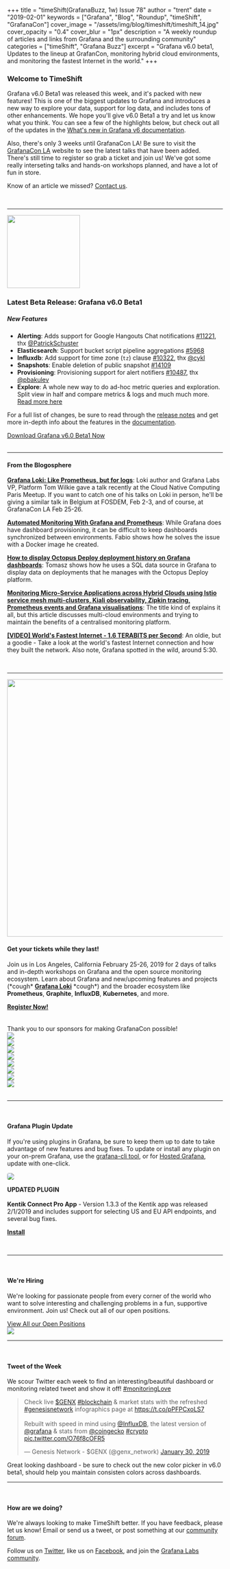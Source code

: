 +++
title = "timeShift(GrafanaBuzz, 1w) Issue 78"
author = "trent"
date = "2019-02-01"
keywords = ["Grafana", "Blog", "Roundup", "timeShift", "GrafanaCon"]
cover_image = "/assets/img/blog/timeshift/timeshift_14.jpg"
cover_opacity = "0.4"
cover_blur = "1px"
description = "A weekly roundup of articles and links from Grafana and the surrounding community"
categories = ["timeShift", "Grafana Buzz"]
excerpt = "Grafana v6.0 beta1, Updates to the lineup at GrafanCon, monitoring hybrid cloud environments, and monitoring the fastest Internet in the world."
+++

### Welcome to TimeShift
Grafana v6.0 Beta1 was released this week, and it's packed with new features! This is one of the biggest updates to Grafana and introduces a new way to explore your data, support for log data, and includes tons of other enhancements. We hope you'll give v6.0 Beta1 a try and let us know what you think. You can see a few of the highlights below, but check out all of the updates in the [What's new in Grafana v6 documentation](http://docs.grafana.org/guides/whats-new-in-v6-0/?utm_source=blog&utm_campaign=timeshift_78).

Also, there's only 3 weeks until GrafanaCon LA! Be sure to visit the [GrafanaCon LA](http://grafanacon.org) website to see the latest talks that have been added. There's still time to register so grab a ticket and join us! We've got some really interseting talks and hands-on workshops planned, and have a lot of fun in store. 

Know of an article we missed? [Contact us](mailto:hello@grafana.com).

<br />
<hr />

<div class="row row--no-gutters">
	<div class="col col--sm-3">
		<img src="/assets/img/blog/timeshift/grafana_release_icon.png" width="170" />
	</div>
	<div class="col col--sm-9">
		<h3>Latest Beta Release: Grafana v6.0 Beta1</h3>
		<h5>New Features</h5>
		<ul>
			<li><strong>Alerting</strong>: Adds support for Google Hangouts Chat notifications <a href="https://github.com/grafana/grafana/issues/11221" rel="nofollow noopener">#11221</a>, thx <a href="https://github.com/PatrickSchuster" rel="nofollow noopener">@PatrickSchuster</a></li>
			<li><strong>Elasticsearch</strong>: Support bucket script pipeline aggregations <a href="https://github.com/grafana/grafana/issues/5968" rel="nofollow noopener">#5968</a></li>
			<li><strong>Influxdb</strong>: Add support for time zone (<code>tz</code>) clause <a href="https://github.com/grafana/grafana/issues/10322" rel="nofollow noopener">#10322</a>, thx <a href="https://github.com/cykl" rel="nofollow noopener">@cykl</a></li>
			<li><strong>Snapshots</strong>: Enable deletion of public snapshot <a href="https://github.com/grafana/grafana/issues/14109" rel="nofollow noopener">#14109</a></li>
			<li><strong>Provisioning</strong>: Provisioning support for alert notifiers <a href="https://github.com/grafana/grafana/issues/10487" rel="nofollow noopener">#10487</a>, thx <a href="https://github.com/pbakulev" rel="nofollow noopener">@pbakulev</a></li>
			<li><strong>Explore</strong>: A whole new way to do ad-hoc metric queries and exploration. Split view in half and compare metrics &amp; logs and much much more. <a href="http://docs.grafana.org/features/explore/" rel="nofollow noopener">Read more here</a></li>
		</ul>
		<p>For a full list of changes, be sure to read through the <a href="https://community.grafana.com/t/release-notes-v6-0-x/14010" target="_blank">release notes</a> and get more in-depth info about the features in the <a href="http://docs.grafana.org/guides/whats-new-in-v6-0/?utm_source=blog&utm_campaign=timeshift_78" target="_blank">documentation</a>.</p>
		<a href="https://grafana.com/grafana/download/beta?utm_source=blog&utm_campaign=timeshift_78" target="_blank" class="btn btn--primary">Download Grafana v6.0 Beta1 Now</a>
	</div>
</div>

<br />
<hr />

#### From the Blogosphere
[**Grafana Loki: Like Prometheus, but for logs**](https://speakerdeck.com/grafana/grafana-loki-like-prometheus-but-for-logs): Loki author and Grafana Labs VP, Platform Tom Wilkie gave a talk recently at the Cloud Native Computing Paris Meetup. If you want to catch one of his talks on Loki in person, he'll be giving a similar talk in Belgium at FOSDEM, Feb 2-3, and of course, at GrafanaCon LA Feb 25-26.

[**Automated Monitoring With Grafana and Prometheus**](https://dzone.com/articles/fully-automated-app-monitoring): While Grafana does have dashboard provisioning, it can be difficult to keep dashboards synchronized between environments. Fabio shows how he solves the issue with a Docker image he created.

[**How to display Octopus Deploy deployment history on Grafana dashboards**](https://www.tomaszgawlik.co.uk/post/grafana-octopus-deployment-history/): Tomasz shows how he uses a SQL data source in Grafana to display data on deployments that he manages with the Octopus Deploy platform.

[**Monitoring Micro-Service Applications across Hybrid Clouds using Istio service mesh multi-clusters, Kiali observability, Zipkin tracing, Prometheus events and Grafana visualisations**](https://apicrazy.com/2019/01/23/monitoring-micro-service-applications-across-hybrid-clouds-using-istio-service-mesh-multi-clusters-kiali-observability-zipkin-tracing-prometheus-events-and-grafana-visualisations/): The title kind of explains it all, but this article discusses multi-cloud environments and trying to maintain the benefits of a centralised monitoring platform.

[**[VIDEO] World's Fastest Internet - 1.6 TERABITS per Second**](https://www.youtube.com/watch?v=WXt2gD4fS_k): An oldie, but a goodie - Take a look at the world's fastest Internet connection and how they built the network. Also note, Grafana spotted in the wild, around 5:30.

<br />
<hr />

<div class="row row--internal-gutters">
	<div class="col col--sm-8">
		<a href="https://www.grafanacon.org/" target="_blank"><img src="/assets/img/blog/timeshift/grafanacon_ga_tickets_tweet.jpg" width="600" /></a>
	</div>
	<div class="col col--sm-4">
		<h4>Get your tickets while they last!</h4>
		<p>Join us in Los Angeles, California February 25-26, 2019 for 2 days of talks and in-depth workshops on Grafana and the open source monitoring ecosystem. Learn about Grafana and new/upcoming features and projects (*cough* <strong><a href="http://grafana.com/loki/?utm_source=blog&utm_campaign=timeshift_78" target="_blank">Grafana Loki</a></strong> *cough*) and the broader ecosystem like <strong>Prometheus</strong>, <strong>Graphite</strong>, <strong>InfluxDB</strong>, <strong>Kubernetes</strong>, and more.</p>
		<a class="btn btn--outline" href="http://www.grafanacon.org/" target="_blank"><strong>Register Now!</strong></a>
	</div>
</div>
<br />
<br />

<div class="sponsors">
	<div class="row row--md-gutters text-center">
		<div class="col col--sm-12 text-center">
			<div class="sponsor-header">Thank you to our sponsors for making GrafanaCon possible!</div>
		</div>
	</div>
	<div class="row row--md-gutters text-center">
		<div class="col col--sm-3">
			<a href="https://www.oracle.com/" target="_blank"><img class="speaker-logo" src="/assets/img/blog/timeshift/grafanacon/logos/oracle_sponsor.png" /></a>
		</div>
		<div class="col col--sm-3">
			<a href="http://cloud.google.com" target="_blank"><img class="speaker-logo" src="/assets/img/blog/timeshift/grafanacon/logos/google_cloud_logo.png" /></a>
		</div>
		<div class="col col--sm-3 text-center">
			<a href="http://influxdata.com" target="_blank"><img class="speaker-logo" src="/assets/img/blog/timeshift/grafanacon/logos/influx_data_logo.png" /></a>
		</div>
		<div class="col col--sm-3 text-center">
			<a href="http://timescale.com" target="_blank"><img class="speaker-logo" src="/assets/img/blog/timeshift/grafanacon/logos/timescale_logo.png" /></a>
		</div>
	</div>
	<div class="row row--md-gutters">
		<div class="col col--sm-3 text-center">
			<a href="http://packet.net" target="_blank"><img class="speaker-logo" src="/assets/img/blog/timeshift/grafanacon/logos/packet_logo.png" /></a>
		</div>
		<div class="col col--sm-3 text-center">
			<a href="http://sensu.io" target="_blank"><img class="speaker-logo" src="/assets/img/blog/timeshift/grafanacon/logos/sensu_logo.png" /></a>
		</div>
		<div class="col col--sm-3 text-center">
			<a href="http://victorops.com" target="_blank"><img class="speaker-logo" src="/assets/img/blog/timeshift/grafanacon/logos/victorops_logo.png" /></a>
		</div>
		<div class="col col--sm-3 text-center">
			<a href="http://pagertree.com" target="_blank"><img class="speaker-logo" src="/assets/img/blog/timeshift/grafanacon/logos/pagertree_logo.png" /></a>
		</div>
	</div>
</div>

<br />
<hr />
<br />

#### Grafana Plugin Update
If you're using plugins in Grafana, be sure to keep them up to date to take advantage of new features and bug fixes. To update or install any plugin on your on-prem Grafana, use the <a href="http://docs.grafana.org/administration/cli/#grafana-cli?utm_source=blog&utm_campaign=timeshift_72" target="_blank">grafana-cli tool</a>, or for <a href="https://grafana.com/cloud/grafana?utm_source=blog&utm_campaign=timeshift_72" target="_blank">Hosted Grafana</a>,	 update with one-click.
<br />
<div class="blog-plugin">
	<div class="row row--md-gutters">
		<div class="col col--sm-2 blog-plugin-grid__item">
			<img style="border-radius: 4px;" src="https://grafana.com/api/plugins/kentik-app/versions/1.3.3/logos/large" />
		</div>
		<div class="col col--sm-10 blog-plugin-grid__item">
			<p>
				<div class="updated-plugin-tag"><strong>UPDATED PLUGIN</strong></div><br/>
				<strong>Kentik Connect Pro App</strong> - Version 1.3.3 of the Kentik app was released 2/1/2019 and includes support for selecting US and EU API endpoints, and several bug fixes.
			</p>
			<p>
				<a class="btn btn-outline btn-small" href="https://grafana.com/plugins/kentik-app?utm_source=blog&utm_campaign=timeshift_78" target="_blank"><strong>Install</strong></a>
			</p>
		</div>
	</div>

</div>
 
<br />
<hr />
<br />

<div class="row row--internal-gutters">
	<div class="col col--sm-4">
		<h4>We're Hiring</h4>
	<p>We're looking for passionate people from every corner of the world who want to solve interesting and challenging problems in a fun, supportive environment. Join us! Check out all of our open positions.</p>
	<a class="btn btn-outline" href="https://grafana.com/about/hiring?utm_source=blog&utm_campaign=timeshift_78" target="_blank">View All our Open Positions</a>
	</div>
	<div class="col col--sm-8">
		<a href="https://grafana.com/about/hiring?utm_source=blog&utm_campaign=timeshift_78" target="_blank">
			<img src="/assets/img/blog/timeshift/careers_section.jpg" />
		</a>
	</div>
</div>

<hr />
<br />

<div>
	<div class="row row--no-gutters">
		<div class="col col--sm-12">
			<h4>Tweet of the Week</h4>
			We scour Twitter each week to find an interesting/beautiful dashboard or monitoring related tweet and show it off! <a href="https://twitter.com/hashtag/monitoringlove?src=hash" target="_blank">#monitoringLove</a>
			<blockquote class="twitter-tweet" data-lang="en"><p lang="en" dir="ltr">Check live <a href="https://twitter.com/search?q=%24GENX&amp;src=ctag&amp;ref_src=twsrc%5Etfw">$GENX</a> <a href="https://twitter.com/hashtag/blockchain?src=hash&amp;ref_src=twsrc%5Etfw">#blockchain</a> &amp; market stats with the refreshed <a href="https://twitter.com/hashtag/genesisnetwork?src=hash&amp;ref_src=twsrc%5Etfw">#genesisnetwork</a> infographics page at <a href="https://t.co/pPFPCxoLS7">https://t.co/pPFPCxoLS7</a>  <br><br>Rebuilt with speed in mind using <a href="https://twitter.com/InfluxDB?ref_src=twsrc%5Etfw">@InfluxDB</a>, the latest version of <a href="https://twitter.com/grafana?ref_src=twsrc%5Etfw">@grafana</a> &amp; stats from <a href="https://twitter.com/coingecko?ref_src=twsrc%5Etfw">@coingecko</a> <a href="https://twitter.com/hashtag/crypto?src=hash&amp;ref_src=twsrc%5Etfw">#crypto</a> <a href="https://t.co/O76f8cOFR5">pic.twitter.com/O76f8cOFR5</a></p>&mdash; Genesis Network - $GENX (@genx_network) <a href="https://twitter.com/genx_network/status/1090407535868346370?ref_src=twsrc%5Etfw">January 30, 2019</a></blockquote>
			<script async src="https://platform.twitter.com/widgets.js" charset="utf-8"></script>
			<p>Great looking dashboard - be sure to check out the new color picker in v6.0 beta1, should help you maintain consisten colors across dashboards.</p>
		</div>
	</div>
</div>

<hr />
<br />

#### How are we doing?
We're always looking to make TimeShift better. If you have feedback, please let us know! Email or send us a tweet, or post something at our [community forum](http://community.grafana.com?utm_source=blog&utm_campaign=timeshift_78).

Follow us on [Twitter](http://twitter.com/grafana), like us on [Facebook](http://facebook.com/grafana), and join the [Grafana Labs community](http://grafana.com/signup?utm_source=blog&utm_campaign=timeshift_78).
